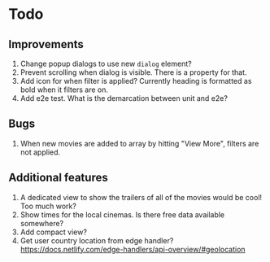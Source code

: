 # Todo

## Improvements

1. Change popup dialogs to use new `dialog` element?
1. Prevent scrolling when dialog is visible. There is a property for that.
1. Add icon for when filter is applied? Currently heading is formatted as bold when it filters are on.
1. Add e2e test. What is the demarcation between unit and e2e?

## Bugs

1. When new movies are added to array by hitting "View More", filters are not applied.

## Additional features

1. A dedicated view to show the trailers of all of the movies would be cool! Too much work?
1. Show times for the local cinemas. Is there free data available somewhere?
1. Add compact view?
1. Get user country location from edge handler? <https://docs.netlify.com/edge-handlers/api-overview/#geolocation>
